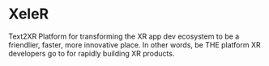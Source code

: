 # XeleR

Text2XR Platform for transforming the XR app dev ecosystem to be a friendlier, faster, more innovative place. In other words, be THE platform XR developers go to for rapidly building XR products.

